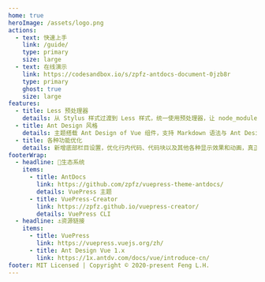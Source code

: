 ```yaml
---
home: true
heroImage: /assets/logo.png
actions:
  - text: 快速上手
    link: /guide/
    type: primary
    size: large
  - text: 在线演示
    link: https://codesandbox.io/s/zpfz-antdocs-document-0jzb8r
    type: primary
    ghost: true
    size: large
features:
  - title: Less 预处理器
    details: 从 Stylus 样式过渡到 Less 样式，统一使用预处理器，让 node_modules 不再过度臃肿。
  - title: Ant Design 风格
    details: 主题搭载 Ant Design of Vue 组件，支持 Markdown 语法与 Ant Design 组件混用。
  - title: 各种功能优化
    details: 新增底部栏目设置，优化行内代码、代码块以及其他各种显示效果和动画，真正实现风格迁移。
footerWrap:
  - headline: 🌿生态系统
    items:
      - title: AntDocs
        link: https://github.com/zpfz/vuepress-theme-antdocs/
        details: VuePress 主题
      - title: VuePress-Creator
        link: https://zpfz.github.io/vuepress-creator/
        details: VuePress CLI
  - headline: ⚓资源链接
    items:
      - title: VuePress
        link: https://vuepress.vuejs.org/zh/
      - title: Ant Design Vue 1.x
        link: https://1x.antdv.com/docs/vue/introduce-cn/
footer: MIT Licensed | Copyright © 2020-present Feng L.H.
---
```


